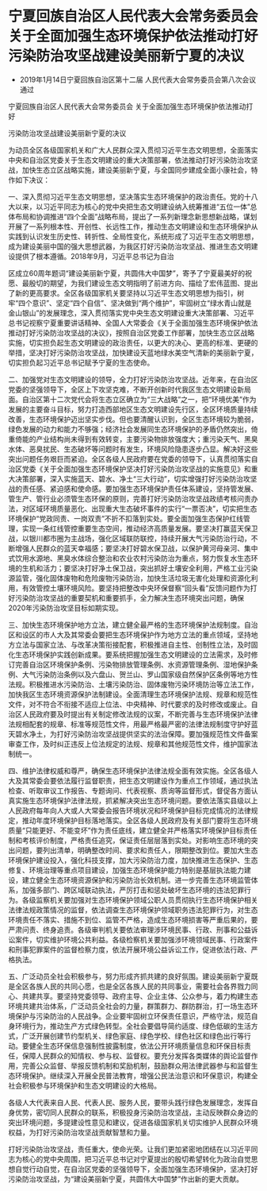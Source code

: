 # 宁夏回族自治区人民代表大会常务委员会关于全面加强生态环境保护依法推动打好污染防治攻坚战建设美丽新宁夏的决议

- 2019年1月14日宁夏回族自治区第十二届
人民代表大会常务委员会第八次会议通过

<!-- INFO END -->

宁夏回族自治区人民代表大会常务委员会 关于全面加强生态环境保护依法推动打好

污染防治攻坚战建设美丽新宁夏的决议

为动员全区各级国家机关和广大人民群众深入贯彻习近平生态文明思想，全面落实中央和自治区党委关于生态文明建设的重大决策部署，依法推动打好污染防治攻坚战，加快生态立区战略实施，建设美丽新宁夏，与全国同步建成全面小康社会，特作如下决议：

一、深入贯彻习近平生态文明思想，坚决落实生态环境保护的政治责任。党的十八大以来，以习近平同志为核心的党中央把生态文明建设纳入统筹推进“五位一体”总体布局和协调推进“四个全面”战略布局，提出了一系列新理念新思想新战略，谋划开展了一系列根本性、开创性、长远性工作，推动生态文明建设和生态环境保护从实践到认识发生历史性、转折性、全局性变化，系统形成了习近平生态文明思想，成为建设美丽中国的强大思想武器，为我区打好污染防治攻坚战、推进生态文明建设提供了根本遵循。2018年9月，习近平总书记为自治

区成立60周年题词“建设美丽新宁夏，共圆伟大中国梦”，寄予了宁夏最美好的祝愿、最殷切的期望，为我们建设生态文明指明了前进方向、描绘了宏伟蓝图、提出了新的更高要求。全区各级国家机关要坚持以习近平生态文明思想为指引，树牢“四个意识”、坚定“四个自信”、坚决做到“两个维护”，牢固树立“绿水青山就是金山银山”的发展理念，深入贯彻落实党中央生态文明建设重大决策部署、习近平总书记视察宁夏重要讲话精神、全国人大常委会《关于全面加强生态环境保护依法推动打好污染防治攻坚战的决议》，按照自治区党委工作部署，加快生态立区战略实施，切实担负起生态文明建设的政治责任，以更大的决心、更高的标准、更硬的举措，坚决打好污染防治攻坚战，加快建设天蓝地绿水美空气清新的美丽新宁夏，切实担负起习近平总书记赋予宁夏的生态使命。

二、加强党对生态文明建设的领导，全力打好污染防治攻坚战。近年来，在自治区党委的坚强领导下，全区上下攻坚克难，不断开创新时代我区生态文明建设新局面。自治区第十二次党代会将生态立区确立为“三大战略”之一，把“环境优美”作为发展的主要奋斗目标，努力打造西部地区生态文明建设先行区，全区环境质量持续改善，生态环境保护迈出坚实步伐。但也要清醒认识到，全区生态环境较为脆弱，绿色发展的动力和能力不够强；经济社会发展同生态环境保护的矛盾仍然突出，倚重倚能的产业结构尚未得到有效转变，主要污染物排放强度大；重污染天气、黑臭水体、恶臭扰民、生态破坏等问题时有发生，环境风险隐患逐步凸显。解决好这些突出问题任务艰巨而紧迫。全区各级人民政府要在党委的领导下，认真贯彻落实自治区党委《关于全面加强生态环境保护坚决打好污染防治攻坚战的实施意见》和重大决策部署，深入实施蓝天、碧水、净土“三大行动”，切实增强打好污染防治攻坚战的责任感、紧迫感和使命感。要加强生态环境保护责任体系建设，坚持管发展、管生产、管行业必须管生态环保的原则，完善打好污染防治攻坚战政绩考核问责办法，对区域环境质量恶化、出现重大生态破坏事件的实行“一票否决”，切实把生态环境保护“党政同责、一岗双责”不折不扣落到实处。要全面加强生态保护红线管理，实现一条红线管控重要生态空间，推动经济高质量发展。要坚决打赢蓝天保卫战，以银川都市圈为主战场，强化区域联防联控，持续开展大气污染防治行动，不断增强人民群众的蓝天幸福感；要坚决打好碧水保卫战，以保护黄河母亲河、集中式饮用水源地、黑臭水体综合整治和农业农村污染防治为重点，努力恢复水生态环境的生机和活力；要坚决打好净土保卫战，突出抓好土壤安全利用，严格工业污染源监管，强化固体废物和危险废物污染防治，加快生活垃圾无害化处理和资源化利用，有效管控土壤环境风险。要坚持把整改中央环保督察“回头看”反馈问题作为打好污染防治攻坚战的重要契机和重要抓手，全力解决生态环境突出问题，确保2020年污染防治攻坚目标如期实现。

三、加快生态环境保护地方立法，建立健全最严格的生态环境保护法规制度。自治区和设区的市人大及其常委会要把生态环境保护作为地方立法的重点领域，坚持地方立法与国家立法、与改革决策衔接配套，积极推进自主性、创制性立法，及时固化生态环境保护实践创新成果。要系统把握加强生态文明建设的立法需求，及时修订完善自治区环境保护条例、污染物排放管理条例、水资源管理条例、湿地保护条例、大气污染防治条例以及六盘山、贺兰山、罗山国家级自然保护区条例等地方性法规。积极推进水污染防治、土壤污染防治、固体废物污染环境防治等立法工作，加快我区生态环境资源保护法制建设。全面清理生态环境保护法规、规章和规范性文件，对不符合不衔接不适应上位法、中央精神、时代要求的及时修改或废止。自治区人民政府要及时提出有关制定修改法规的议案，不断完善与生态环境保护法律法规相配套的规章、标准等规范性文件，用最严格最严密的法律法规制度守护好蓝天碧水净土，为打好污染防治攻坚战提供坚实的法治保障。要加强规范性文件备案审查工作，及时纠正违反上位法规定的法规、规章和其他规范性文件，维护国家法制统一。

四、维护法律权威和尊严，确保生态环境保护法律法规全面有效实施。全区各级人大及其常委会要依法履行监督职责，把生态文明建设作为重点工作领域，通过执法检查、听取审议工作报告、专题询问、代表视察、质询等监督形式，督促各方面认真实施生态环境保护法律法规，抓紧解决突出生态环境问题。要依法落实县级以上人民政府每年向人大或人大常委会报告环境状况和环境保护目标完成情况的法律规定，推动年度环境保护目标落地落实。全区各级人民政府及有关部门要将生态环境质量“只能更好、不能变坏”作为责任底线，建立健全并严格落实环境保护目标责任制和考核评价制度，严格责任追究，保证责任层层落到实处。对影响生态环境的突出问题，要列出清单，明确整改时间、要求和责任人，限期整改到位。要加大生态环境保护建设投入，强化科技支撑，加大污染防治力度，加快推进生态保护、生态修复、环境治理等重点项目建设，加强生态环境保护能力特别是基层执法能力建设，建立健全生态环境资源保护和污染防治长效机制。进一步完善生态环境监管体系，加强多部门、跨区域联动执法，严厉打击和惩处破坏生态环境的违法犯罪行为。各级监察机关要加强对生态环境保护领域公职人员贯彻执行生态环境保护相关法律法规政策情况的监督，依法调查生态环境保护领域职务违法犯罪行为，对生态环境责任不落实、措施不到位、监管不严格，造成生态环境损害等严重后果的，要严肃问责、终身追责。各级审判机关要依法审理涉环境民事、行政、刑事和公益诉讼案件，切实维护环境公共利益。各级检察机关要加强涉环境领域民事、行政案件和刑事犯罪案件的监督检察力度，依法开展环境公益诉讼工作，促进依法行政、严格执法。

五、广泛动员全社会积极参与，努力形成齐抓共建的良好氛围。建设美丽新宁夏既是全区各族人民的共同心愿，也是全区各族人民的共同事业，需要社会各界戮力同心、共建共享。要坚持党委领导、政府主导、企业主体、公众参与，着力构建生态环境共建共治体系，广泛动员全社会的力量，群策群力、群防群治，打一场生态环境保护与污染防治的人民战争。企业要牢固树立环保责任意识，严格守法，规范自身环境行为，推动生产方式绿色转型。全社会要倡导简约适度、绿色低碳的生活方式，广泛开展创建节约型机关、绿色家庭、绿色学校、绿色社区和绿色出行等行动。要健全生态环保信息强制性披露制度，依法公开环境质量信息和环保目标责任，保障人民群众的知情权、参与权、监督权。要充分发挥各类媒体的舆论监督作用，完善公众监督、举报反馈机制和奖励机制，鼓励群众用法律武器参与和监督生态环境保护。继续深入开展全民普法教育，增强公民法治意识和环保意识，构建全社会积极参与环境保护和生态文明建设的大格局。

各级人大代表来自人民、代表人民、服务人民，要带头践行绿色发展理念，发挥自身优势，密切同人民群众的联系，积极投身污染防治攻坚战，主动反映群众身边的突出环境问题，多提建设性意见和建议，促进各级国家机关切实维护人民群众环境权益，为打好污染防治攻坚战贡献智慧和力量。

打好污染防治攻坚战，责任重大，使命光荣。让我们更加紧密地团结在以习近平同志为核心的党中央周围，把习近平总书记对宁夏提出的殷切希望转化为政治自觉思想自觉行动自觉，在自治区党委的坚强领导下，全面加强生态环境保护，坚决打好污染防治攻坚战，为“建设美丽新宁夏，共圆伟大中国梦”作出新的更大贡献。
